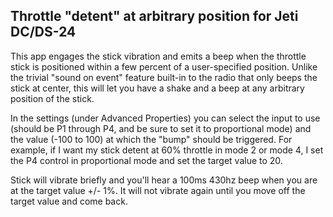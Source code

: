 ## Throttle "detent" at arbitrary position for Jeti DC/DS-24

This app engages the stick vibration and emits a beep when the throttle stick is positioned within a few percent of a user-specified position.  Unlike the trivial "sound on event" feature built-in to the radio that only beeps the stick at center, this will let you have a shake and a beep at any arbitrary position of the stick.

In the settings (under Advanced Properties) you can select the input to use (should be P1 through P4, and be sure to set it to proportional mode) and the value (-100 to 100) at which the "bump" should be triggered.  For example, if I want my stick detent at 60% throttle in mode 2 or mode 4, I set the P4 control in proportional mode and set the target value to 20.  

Stick will vibrate briefly and you'll hear a 100ms 430hz beep when you are at the target value +/- 1%.  It will not vibrate again until you move off the target value and come back.

